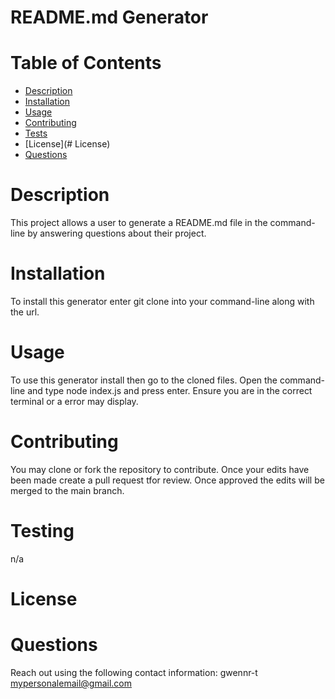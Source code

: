
  # README.md Generator

  # Table of Contents
  - [Description](#Description)
  - [Installation](#Installation)
  - [Usage](#Usage)
  - [Contributing](#Contributing)
  - [Tests](#Tests)
  - [License](# License)
  - [Questions](#Questions)

  # Description
  This project allows a user to generate a README.md file in the command-line by answering questions about their project.

  # Installation
  To install this generator enter git clone into your command-line along with the url.

  # Usage
  To use this generator install then go to the cloned files. Open the command-line and type node index.js and press enter. Ensure you are in the correct terminal or a error may display.

  # Contributing
  You may clone or fork the repository to contribute. Once your edits have been made create a pull request tfor  review. Once approved the edits will be merged to the main branch.

  # Testing
  n/a

  # License

  # Questions
  Reach out using the following contact information:
  gwennr-t
  mypersonalemail@gmail.com

